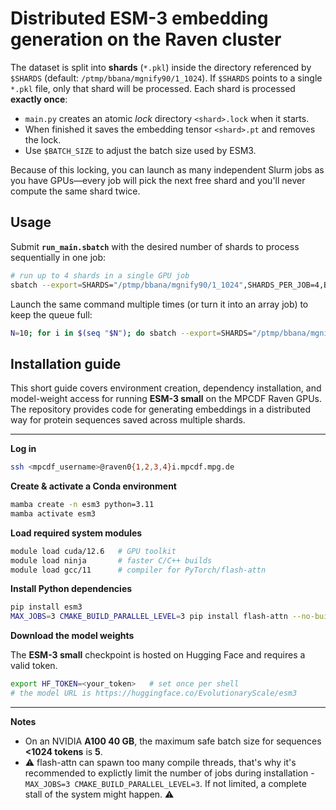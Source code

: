 # Distributed ESM-3 embedding generation on the Raven cluster 

The dataset is split into **shards** (`*.pkl`) inside the directory referenced by `$SHARDS` (default: `/ptmp/bbana/mgnify90/1_1024`). If `$SHARDS` points to a single `*.pkl` file, only that shard will be processed. Each shard is processed **exactly once**:
* `main.py` creates an atomic *lock* directory `<shard>.lock` when it starts.  
* When finished it saves the embedding tensor `<shard>.pt` and removes the lock.
* Use `$BATCH_SIZE` to adjust the batch size used by ESM3.

Because of this locking, you can launch as many independent Slurm jobs as you have GPUs—every job will pick the next free shard and you'll never compute the same shard twice.

## Usage

Submit **`run_main.sbatch`** with the desired number of shards to process sequentially in one job:

```bash
# run up to 4 shards in a single GPU job
sbatch --export=SHARDS="/ptmp/bbana/mgnify90/1_1024",SHARDS_PER_JOB=4,BATCH_SIZE=5 run_main.sbatch
```

Launch the same command multiple times (or turn it into an array job) to keep the queue full:

```bash
N=10; for i in $(seq "$N"); do sbatch --export=SHARDS="/ptmp/bbana/mgnify90/1_1024",SHARDS_PER_JOB=4,BATCH_SIZE=5 run_main.sbatch; done
```

## Installation guide

This short guide covers environment creation, dependency installation, and model-weight access for running **ESM-3 small** on the MPCDF Raven GPUs. The repository provides code for generating embeddings in a distributed way for protein sequences saved across multiple shards.

---

**Log in**

```bash
ssh <mpcdf_username>@raven0{1,2,3,4}i.mpcdf.mpg.de
```

**Create & activate a Conda environment**

```bash
mamba create -n esm3 python=3.11
mamba activate esm3
```

**Load required system modules**

```bash
module load cuda/12.6   # GPU toolkit
module load ninja       # faster C/C++ builds
module load gcc/11      # compiler for PyTorch/flash‑attn
```

**Install Python dependencies**

```bash
pip install esm3
MAX_JOBS=3 CMAKE_BUILD_PARALLEL_LEVEL=3 pip install flash-attn --no-build-isolation
```

**Download the model weights**

The **ESM-3 small** checkpoint is hosted on Hugging Face and requires a valid token.

```bash
export HF_TOKEN=<your_token>   # set once per shell
# the model URL is https://huggingface.co/EvolutionaryScale/esm3
```

---

**Notes**

* On an NVIDIA **A100 40 GB**, the maximum safe batch size for sequences **<1024 tokens** is **5**.
* ⚠️ flash-attn can spawn too many compile threads, that's why it's recommended to explictly limit the number of jobs during installation - `MAX_JOBS=3 CMAKE_BUILD_PARALLEL_LEVEL=3`. If not limited, a complete stall of the system might happen. ⚠️